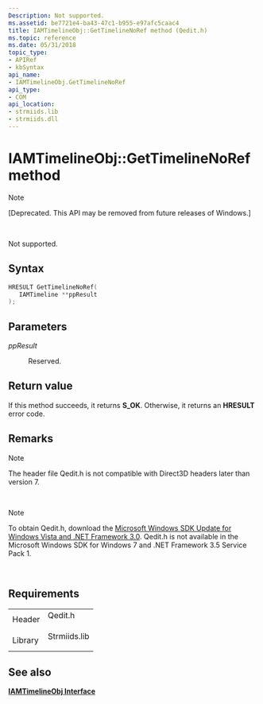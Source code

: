 ```yaml
---
Description: Not supported.
ms.assetid: be7721e4-ba43-47c1-b955-e97afc5caac4
title: IAMTimelineObj::GetTimelineNoRef method (Qedit.h)
ms.topic: reference
ms.date: 05/31/2018
topic_type: 
- APIRef
- kbSyntax
api_name: 
- IAMTimelineObj.GetTimelineNoRef
api_type: 
- COM
api_location: 
- strmiids.lib
- strmiids.dll
---
```


# IAMTimelineObj::GetTimelineNoRef method

> [!Note]  
> \[Deprecated. This API may be removed from future releases of Windows.\]

 

Not supported.

## Syntax


```C++
HRESULT GetTimelineNoRef(
   IAMTimeline **ppResult
);
```



## Parameters

<dl> <dt>

*ppResult* 
</dt> <dd>

Reserved.

</dd> </dl>

## Return value

If this method succeeds, it returns **S\_OK**. Otherwise, it returns an **HRESULT** error code.

## Remarks

> [!Note]  
> The header file Qedit.h is not compatible with Direct3D headers later than version 7.

 

> [!Note]  
> To obtain Qedit.h, download the [Microsoft Windows SDK Update for Windows Vista and .NET Framework 3.0](https://msdn.microsoft.com/windowsvista/bb980924.aspx). Qedit.h is not available in the Microsoft Windows SDK for Windows 7 and .NET Framework 3.5 Service Pack 1.

 

## Requirements



|                    |                                                                                         |
|--------------------|-----------------------------------------------------------------------------------------|
| Header<br/>  | <dl> <dt>Qedit.h</dt> </dl>      |
| Library<br/> | <dl> <dt>Strmiids.lib</dt> </dl> |



## See also

<dl> <dt>

[**IAMTimelineObj Interface**](iamtimelineobj.md)
</dt> </dl>

 

 




